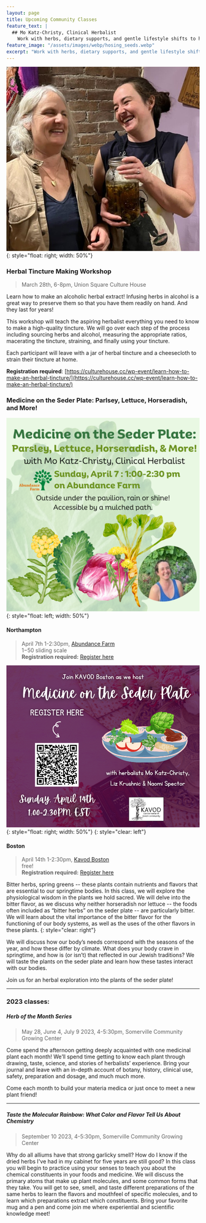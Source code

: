 ```yaml
---
layout: page
title: Upcoming Community Classes
feature_text: |
  ## Mo Katz-Christy, Clinical Herbalist
    Work with herbs, dietary supports, and gentle lifestyle shifts to help you meet your health goals.
feature_image: "/assets/images/webp/hosing_seeds.webp"
excerpt: "Work with herbs, dietary supports, and gentle lifestyle shifts to help you meet your health goals."
---
```


![](/assets/images/63f7c90a1d6c4ad9193d7c9172f473e1340dc844-2-crop.jpeg){: style="float: right; width: 50%"}

### Herbal Tincture Making Workshop

> March 28th, 6-8pm, Union Square Culture House

Learn how to make an alcoholic herbal extract! Infusing herbs in alcohol is a great way to preserve them so that you have them readily on hand. And they last for years!

This workshop will teach the aspiring herbalist everything you need to know to make a high-quality tincture. We will go over each step of the process including sourcing herbs and alcohol, measuring the appropriate ratios, macerating the tincture, straining, and finally using your tincture.

Each participant will leave with a jar of herbal tincture and a cheesecloth to strain their tincture at home.

**Registration required**: [https://culturehouse.cc/wp-event/learn-how-to-make-an-herbal-tincture/](https://culturehouse.cc/wp-event/learn-how-to-make-an-herbal-tincture/)

### Medicine on the Seder Plate: Parlsey, Lettuce, Horseradish, and More!

![](/assets/images/Maror1.png){: style="float: left; width: 50%"}

#### Northampton
> April 7th 1-2:30pm, [Abundance Farm](https://www.abundancefarm.org/)\
> $1-$50 sliding scale\
> **Registration required:** [Register here](https://docs.google.com/forms/d/e/1FAIpQLSe1Gs1lJHLrYhh-fdNfLE8kqBh0r5qHn9ckvbay9pSt1KSZDw/viewform)

![](/assets/images/Medicine%20on%20the%20Seder%20Plate%20Registeration%20Ad.png){: style="float: right; width: 50%"}
{: style="clear: left"}

#### Boston
> April 14th 1-2:30pm, [Kavod Boston](https://www.kavodboston.org/)\
> free!\
> **Registration required:** [Register here](https://docs.google.com/forms/d/e/1FAIpQLSd5PZ-_tdqZ7T-pf2OIub3CUAcRn69ckKRPdQ2GMlHkZGf0_g/viewform?fbclid=IwAR2VBRc2Zaiv0c2v9s-HS0PbsoqDkVqSyiZfUByZT46CAa8cm6lq6vB0Dsw)

Bitter herbs, spring greens -- these plants contain nutrients and flavors that are essential to our springtime bodies. In this class, we will explore the physiological wisdom in the plants we hold sacred. We will delve into the bitter flavor, as we discuss why neither horseradish nor lettuce -- the foods often included as “bitter herbs” on the seder plate -- are particularly bitter. We will learn about the vital importance of the bitter flavor for the functioning of our body systems, as well as the uses of the other flavors in these plants.
{: style="clear: right"}

We will discuss how our body’s needs correspond with the seasons of the year, and how these differ by climate. What does your body crave in springtime, and how is (or isn’t) that reflected in our Jewish traditions? We will taste the plants on the seder plate and learn how these tastes interact with our bodies.

Join us for an herbal exploration into the plants of the seder plate!



---

### 2023 classes:

##### Herb of the Month Series 

> May 28, June 4, July 9 2023, 4-5:30pm, Somerville Community Growing Center

Come spend the afternoon getting deeply acquainted with one medicinal plant
each month! We’ll spend time getting to know each plant through drawing, taste,
science, and stories of herbalists’ experience. Bring your journal and leave
with an in-depth account of botany, history, clinical use, safety, preparation
and dosage, and much much more.

Come each month to build your materia medica or just once to meet a new plant
friend!

---

##### Taste the Molecular Rainbow: What Color and Flavor Tell Us About Chemistry

> September 10 2023, 4-5:30pm, Somerville Community Growing Center

Why do all alliums have that strong garlicky smell? How do I know if the dried
herbs I've had in my cabinet for five years are still good? In this class you
will begin to practice using your senses to teach you about the chemical
constituents in your foods and medicine. We will discuss the primary atoms that
make up plant molecules, and some common forms that they take. You will get to
see, smell, and taste different preparations of the same herbs to learn the
flavors and mouthfeel of specific molecules, and to learn which preparations
extract which constituents. Bring your favorite mug and a pen and come join me
where experiential and scientific knowledge meet!
